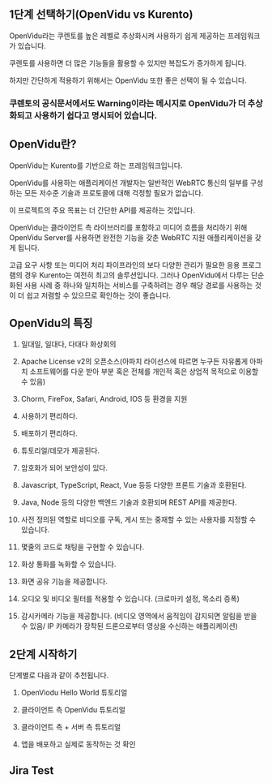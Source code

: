 ## 1단계 선택하기(OpenVidu vs  Kurento)
OpenVidu라는 쿠렌토를 높은 레벨로 추상화시켜 사용하기 쉽게 제공하는 프레임워크가 있습니다.

쿠렌토를 사용하면 더 많은 기능들을 활용할 수 있지만 복잡도가 증가하게 됩니다.

하지만 간단하게 적용하기 위해서는 OpenVidu 또한 좋은 선택이 될 수 있습니다.

### 쿠렌토의 공식문서에서도 Warning이라는 메시지로 OpenVidu가 더 추상화되고 사용하기 쉽다고 명시되어 있습니다.

## OpenVidu란?


OpenVidu는 Kurento를 기반으로 하는 프레임워크입니다.

 

OpenVidu를 사용하는 애플리케이션 개발자는 일반적인 WebRTC 통신의 일부를 구성하는 모든 저수준 기술과 프로토콜에 대해 걱정할 필요가 없습니다. 

이 프로젝트의 주요 목표는 더 간단한 API를 제공하는 것입니다. 

OpenVidu는 클라이언트 측 라이브러리를 포함하고 미디어 흐름을 처리하기 위해 OpenVidu Server를 사용하면 완전한 기능을 갖춘 WebRTC 지원 애플리케이션을 갖게 됩니다.

 

고급 요구 사항 또는 미디어 처리 파이프라인의 보다 다양한 관리가 필요한 응용 프로그램의 경우 Kurento는 여전히 최고의 솔루션입니다. 그러나 OpenVidu에서 다루는 단순화된 사용 사례 중 하나와 일치하는 서비스를 구축하려는 경우 해당 경로를 사용하는 것이 더 쉽고 저렴할 수 있으므로 확인하는 것이 좋습니다.

## OpenVidu의 특징

1. 일대일, 일대다, 다대다 화상회의

2. Apache License v2의 오픈소스(아파치 라이선스에 따르면 누구든 자유롭게 아파치 소프트웨어를 다운 받아 부분 혹은 전체를 개인적 혹은 상업적 목적으로 이용할 수 있음)

3. Chorm, FireFox, Safari, Android, IOS 등 환경을 지원

4. 사용하기 편리하다.

5. 배포하기 편리하다.

6. 튜토리얼/데모가 제공된다.

7. 암호화가 되어 보안성이 있다.

8. Javascript, TypeScript, React, Vue 등등 다양한 프론트 기술과 호환된다.

9. Java, Node 등의 다양한 백엔드 기술과 호환되며 REST API를 제공한다.

10. 사전 정의된 역할로 비디오를 구독, 게시 또는 중재할 수 있는 사용자를 지정할 수 있습니다.

11. 몇줄의 코드로 채팅을 구현할 수 있습니다.

12. 화상 통화를 녹화할 수 있습니다.

13. 화면 공유 기능을 제공합니다.

14. 오디오 및 비디오 필터를 적용할 수 있습니다. (크로마키 설정, 목소리 증폭)

15. 감시카메라 기능을 제공합니다. (비디오 영역에서 움직임이 감지되면 알림을 받을 수 있음/ IP 카메라가 장착된 드론으로부터 영상을 수신하는 애플리케이션)

## 2단계 시작하기

단계별로 다음과 같이 추천됩니다.

1. OpenViodu Hello World 튜토리얼

2. 클라이언트 측 OpenVidu 튜토리얼

3. 클라이언트 측 + 서버 측 튜토리얼

4. 앱을 배포하고 실제로 동작하는 것 확인 


## Jira Test



